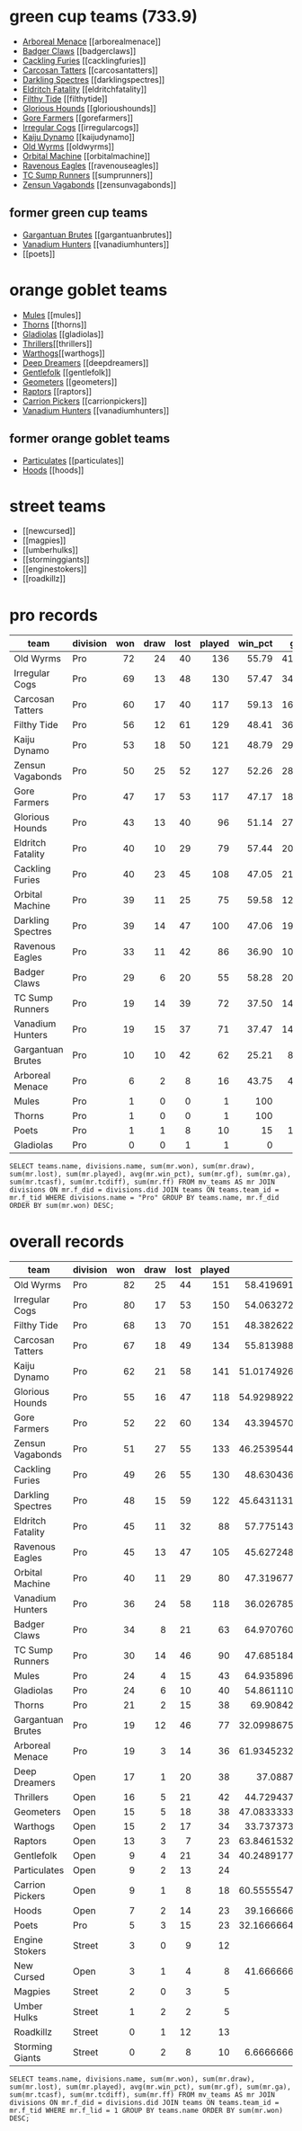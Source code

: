 # green cup teams (733.9)
* [Arboreal Menace](arborealmenace) [[arborealmenace]]
* [Badger Claws](badgerclaws) [[badgerclaws]]
* [Cackling Furies](cacklingfuries) [[cacklingfuries]]
* [Carcosan Tatters](carcosantatters) [[carcosantatters]]
* [Darkling Spectres](darklingspectres) [[darklingspectres]]
* [Eldritch Fatality](eldritchfatality) [[eldritchfatality]]
* [Filthy Tide](filthytide) [[filthytide]]
* [Glorious Hounds](glorioushounds) [[glorioushounds]]
* [Gore Farmers](gorefarmers) [[gorefarmers]]
* [Irregular Cogs](irregularcogs) [[irregularcogs]]
* [Kaiju Dynamo](kaijudynamo) [[kaijudynamo]]
* [Old Wyrms](oldwyrms) [[oldwyrms]]
* [Orbital Machine](orbitalmachine) [[orbitalmachine]]
* [Ravenous Eagles](ravenouseagles) [[ravenouseagles]]
* [TC Sump Runners](sumprunners) [[sumprunners]]
* [Zensun Vagabonds](zensunvagabonds) [[zensunvagabonds]]

## former green cup teams
* [Gargantuan Brutes](gargantuanbrutes) [[gargantuanbrutes]]
* [Vanadium Hunters](vanadiumhunters) [[vanadiumhunters]]
* [[poets]]

# orange goblet teams

* [Mules](mules) [[mules]]
* [Thorns](thorns) [[thorns]]
* [Gladiolas](gladiolas) [[gladiolas]]
* [Thrillers](thrillers)[[thrillers]]
* [Warthogs](warthogs)[[warthogs]]
* [Deep Dreamers](deepdreamers) [[deepdreamers]]
* [Gentlefolk](gentlefolk) [[gentlefolk]]
* [Geometers](geometers) [[geometers]]
* [Raptors](raptors) [[raptors]]
* [Carrion Pickers](carrionpickers) [[carrionpickers]]
* [Vanadium Hunters](vanadiumhunters) [[vanadiumhunters]]

## former orange goblet teams

* [Particulates](particulates) [[particulates]]
* [Hoods](hoods) [[hoods]]

# street teams

* [[newcursed]]
* [[magpies]]
* [[umberhulks]]
* [[storminggiants]]
* [[enginestokers]]
* [[roadkillz]]

# pro records

| team              | division | won | draw | lost | played | win_pct    | gf | ga | tcasf | tcdiff | ff |
|-------------------|------|------------:|-------------:|-------------:|---------------:|-------------------:|-----------:|-----------:|--------------:|---------------:|-----------:|
| Old Wyrms         | Pro  |          72 |           24 |           40 |            136 |  55.79 |        413 |        328 |           121 |           -227 |          7 |
| Irregular Cogs    | Pro  |          69 |           13 |           48 |            130 |  57.47 |        347 |        283 |           151 |            -96 |          2 |
| Carcosan Tatters  | Pro  |          60 |           17 |           40 |            117 |  59.13 |        167 |        170 |           277 |            176 |          4 |
| Filthy Tide       | Pro  |          56 |           12 |           61 |            129 |   48.41 |        365 |        345 |           172 |           -137 |          1 |
| Kaiju Dynamo      | Pro  |          53 |           18 |           50 |            121 | 48.79 |        291 |        293 |           200 |             -1 |          4 |
| Zensun Vagabonds  | Pro  |          50 |           25 |           52 |            127 | 52.26 |        283 |        305 |           221 |            -16 |          8 |
| Gore Farmers      | Pro  |          47 |           17 |           53 |            117 |  47.17 |        182 |        209 |           227 |            109 |         -1 |
| Glorious Hounds   | Pro  |          43 |           13 |           40 |             96 |  51.14 |        278 |        227 |            86 |           -107 |          2 |
| Eldritch Fatality | Pro  |          40 |           10 |           29 |             79 |  57.44 |        203 |        167 |           103 |            -11 |          0 |
| Cackling Furies   | Pro  |          40 |           23 |           45 |            108 |  47.05 |        212 |        218 |           254 |             47 |          0 |
| Orbital Machine   | Pro  |          39 |           11 |           25 |             75 |   59.58 |        122 |        112 |           179 |            114 |          3 |
| Darkling Spectres | Pro  |          39 |           14 |           47 |            100 |  47.06 |        195 |        229 |           186 |             53 |          3 |
| Ravenous Eagles   | Pro  |          33 |           11 |           42 |             86 |  36.90 |        109 |        131 |           193 |            112 |         -1 |
| Badger Claws      | Pro  |          29 |            6 |           20 |             55 | 58.28 |        200 |        171 |            66 |            -60 |          5 |
| TC Sump Runners   | Pro  |          19 |           14 |           39 |             72 | 37.50 |        140 |        178 |           133 |             15 |         -9 |
| Vanadium Hunters  | Pro  |          19 |           15 |           37 |             71 |  37.47 |        148 |        171 |           126 |             18 |          1 |
| Gargantuan Brutes | Pro  |          10 |           10 |           42 |             62 | 25.21 |         88 |        177 |           128 |             33 |         -2 |
| Arboreal Menace   | Pro  |           6 |            2 |            8 |             16 |              43.75 |         41 |         51 |            17 |            -15 |         -3 |
| Mules             | Pro  |           1 |            0 |            0 |              1 |                100 |          2 |          1 |             3 |              2 |          1 |
| Thorns            | Pro  |           1 |            0 |            0 |              1 |                100 |          2 |          1 |             2 |              0 |          1 |
| Poets             | Pro  |           1 |            1 |            8 |             10 |                 15 |         11 |         31 |            14 |             -7 |         -1 |
| Gladiolas         | Pro  |           0 |            0 |            1 |              1 |                  0 |          2 |          3 |             1 |             -2 |         -1 |

`
SELECT teams.name, divisions.name, sum(mr.won), sum(mr.draw), sum(mr.lost), sum(mr.played), avg(mr.win_pct), sum(mr.gf), sum(mr.ga), sum(mr.tcasf), sum(mr.tcdiff), sum(mr.ff) FROM mv_teams AS mr JOIN divisions ON mr.f_did = divisions.did JOIN teams ON teams.team_id = mr.f_tid WHERE divisions.name = "Pro" GROUP BY teams.name, mr.f_did ORDER BY sum(mr.won) DESC;
`

# overall records

| team              | division | won | draw | lost | played | win_pct    | gf | ga | tcasf | tcdiff | ff |
|-------------------|------|------------:|-------------:|-------------:|---------------:|-------------------:|-----------:|-----------:|--------------:|---------------:|-----------:|
| Old Wyrms         | Pro    |          82 |           25 |           44 |            151 |  58.41969140370687 |        446 |        347 |           136 |           -246 |          6 |
| Irregular Cogs    | Pro    |          80 |           17 |           53 |            150 |  54.06327203603891 |        389 |        318 |           192 |            -87 |          1 |
| Filthy Tide       | Pro    |          68 |           13 |           70 |            151 |  48.38262235201322 |        425 |        387 |           213 |           -137 |          3 |
| Carcosan Tatters  | Pro    |          67 |           18 |           49 |            134 |  55.81398807872426 |        183 |        191 |           308 |            186 |          2 |
| Kaiju Dynamo      | Pro    |          62 |           21 |           58 |            141 | 51.017492612202965 |        322 |        324 |           237 |             -2 |          4 |
| Glorious Hounds   | Pro    |          55 |           16 |           47 |            118 | 54.929892222086586 |        334 |        262 |           112 |           -131 |          5 |
| Gore Farmers      | Pro    |          52 |           22 |           60 |            134 |  43.39457043734464 |        202 |        237 |           255 |            112 |          1 |
| Zensun Vagabonds  | Pro    |          51 |           27 |           55 |            133 | 46.253954478672576 |        291 |        315 |           229 |            -17 |          6 |
| Cackling Furies   | Pro    |          49 |           26 |           55 |            130 |  48.63043682391827 |        251 |        258 |           311 |             65 |          1 |
| Darkling Spectres | Pro    |          48 |           15 |           59 |            122 | 45.643113136291504 |        230 |        276 |           222 |             57 |          2 |
| Eldritch Fatality | Pro    |          45 |           11 |           32 |             88 |  57.77514362335205 |        231 |        186 |           116 |            -11 |          3 |
| Ravenous Eagles   | Pro    |          45 |           13 |           47 |            105 |  45.62724897596571 |        135 |        149 |           224 |            124 |          3 |
| Orbital Machine   | Pro    |          40 |           11 |           29 |             80 |  47.31967762538365 |        128 |        121 |           187 |            114 |          0 |
| Vanadium Hunters  | Pro    |          36 |           24 |           58 |            118 |  36.02678557804653 |        233 |        266 |           198 |             17 |          3 |
| Badger Claws      | Pro    |          34 |            8 |           21 |             63 |  64.97076034545898 |        230 |        192 |            75 |            -62 |          6 |
| TC Sump Runners   | Pro    |          30 |           14 |           46 |             90 |  47.68518490261502 |        185 |        214 |           161 |             10 |         -2 |
| Mules             | Pro    |          24 |            4 |           15 |             43 |  64.93589673723493 |         67 |         56 |            99 |             60 |          3 |
| Gladiolas         | Pro    |          24 |            6 |           10 |             40 |  54.86111068725586 |        125 |         81 |            40 |            -55 |          5 |
| Thorns            | Pro    |          21 |            2 |           15 |             38 |   69.9084243774414 |        100 |         74 |            47 |            -18 |          3 |
| Gargantuan Brutes | Pro    |          19 |           12 |           46 |             77 | 32.099867502848305 |        128 |        213 |           165 |             49 |          3 |
| Arboreal Menace   | Pro    |          19 |            3 |           14 |             36 | 61.934523264567055 |        103 |         84 |            39 |            -26 |          4 |
| Deep Dreamers     | Open   |          17 |            1 |           20 |             38 |    37.088744027274 |         76 |         87 |            32 |            -19 |          4 |
| Thrillers         | Open   |          16 |            5 |           21 |             42 |  44.72943769182478 |         82 |         86 |            65 |             15 |          4 |
| Geometers         | Open   |          15 |            5 |           18 |             38 | 47.083333333333336 |         50 |         65 |            72 |             44 |          3 |
| Warthogs          | Open   |          15 |            2 |           17 |             34 |  33.73737335205078 |         51 |         57 |            57 |             27 |          3 |
| Raptors           | Open   |          13 |            3 |            7 |             23 | 63.846153259277344 |         48 |         44 |            41 |             -1 |          7 |
| Gentlefolk        | Open   |           9 |            4 |           21 |             34 | 40.248917715890066 |         36 |         74 |            75 |              4 |          0 |
| Particulates      | Open   |           9 |            2 |           13 |             24 |               39.5 |         41 |         50 |            29 |            -38 |          1 |
| Carrion Pickers   | Open   |           9 |            1 |            8 |             18 | 60.555554707845054 |         38 |         40 |            11 |            -19 |          3 |
| Hoods             | Open   |           7 |            2 |           14 |             23 |  39.16666634877523 |         35 |         48 |            65 |             28 |          1 |
| Poets             | Pro    |           5 |            3 |           15 |             23 | 32.166666412353514 |         33 |         60 |            28 |            -17 |          2 |
| Engine Stokers    | Street   |           3 |            0 |            9 |             12 |               37.5 |         14 |         28 |            15 |             -8 |         -1 |
| New Cursed        | Open   |           3 |            1 |            4 |              8 |  41.66666603088379 |         11 |         15 |            20 |             12 |          3 |
| Magpies           | Street |           2 |            0 |            3 |              5 |                 40 |          8 |         11 |             8 |             -3 |          1 |
| Umber Hulks       | Street |           1 |            2 |            2 |              5 |                 40 |          4 |          4 |            18 |             10 |          3 |
| Roadkillz         | Street   |           0 |            1 |           12 |             13 |                  5 |         11 |         41 |            19 |            -21 |         -2 |
| Storming Giants   | Street   |           0 |            2 |            8 |             10 |  6.666666666666667 |          8 |         23 |            17 |            -16 |          0 |

`
SELECT teams.name, divisions.name, sum(mr.won), sum(mr.draw), sum(mr.lost), sum(mr.played), avg(mr.win_pct), sum(mr.gf), sum(mr.ga), sum(mr.tcasf), sum(mr.tcdiff), sum(mr.ff) FROM mv_teams AS mr JOIN divisions ON mr.f_did = divisions.did JOIN teams ON teams.team_id = mr.f_tid WHERE mr.f_lid = 1 GROUP BY teams.name ORDER BY sum(mr.won) DESC;
`